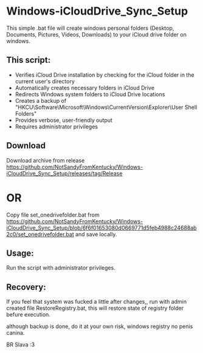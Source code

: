 # Windows-iCloudDrive_Sync_Setup
This simple .bat file will create windows personal folders (Desktop, Documents, Pictures, Videos, Downloads) to your iCloud drive folder on windows.

## This script:
- Verifies iCloud Drive installation by checking for the iCloud folder in the current user's directory
- Automatically creates necessary folders in iCloud Drive
- Redirects Windows system folders to iCloud Drive locations
- Creates a backup of "HKCU\Software\Microsoft\Windows\CurrentVersion\Explorer\User Shell Folders"
- Provides verbose, user-friendly output
- Requires administrator privileges


## Download
Download archive from release https://github.com/NotSandyFromKentucky/Windows-iCloudDrive_Sync_Setup/releases/tag/Release

# OR

Copy file set_onedrivefolder.bat from https://github.com/NotSandyFromKentucky/Windows-iCloudDrive_Sync_Setup/blob/6f6f01653080d0669771d5feb4988c24688ab2c0/set_onedrivefolder.bat and save locally.

## Usage:

Run the script with administrator privileges.

## Recovery:

If you feel that system was fucked a little after changes,, run with admin created file RestoreRegistry.bat, this will restore state of registry folder befure execution.

although backup is done, do it at your own risk, windows registry no penis canina.


BR
Slava :3
